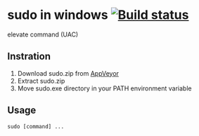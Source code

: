 # sudo in windows [![Build status](https://ci.appveyor.com/api/projects/status/106gjy2xkstpld4b/branch/master)](https://ci.appveyor.com/project/cd01/sudo-in-windows/branch/master)

elevate command (UAC)


## Instration

1. Download sudo.zip from [AppVeyor](https://ci.appveyor.com/project/cd01/sudo-in-windows/build/artifacts)
2. Extract sudo.zip
3. Move sudo.exe directory in your PATH environment variable


## Usage

```
sudo [command] ...
```

